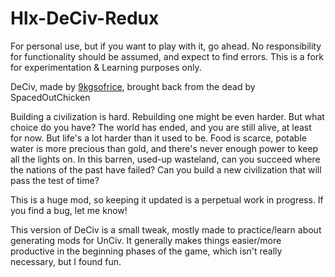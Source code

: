 # Hlx-DeCiv-Redux

For personal use, but if you want to play with it, go ahead. No responsibility for functionality should be assumed, and expect to find errors. This is a fork for experimentation & Learning purposes only.

DeCiv, made by [9kgsofrice](https://github.com/9kgsofrice/DeCiv/), brought back from the dead by SpacedOutChicken

Building a civilization is hard. Rebuilding one might be even harder. But what choice do you have? The world has ended, and you are still alive, at least for now. But life's a lot harder than it used to be. Food is scarce, potable water is more precious than gold, and there's never enough power to keep all the lights on. In this barren, used-up wasteland, can you succeed where the nations of the past have failed? Can you build a new civilization that will pass the test of time?

This is a huge mod, so keeping it updated is a perpetual work in progress. If you find a bug, let me know!


This version of DeCiv is a small tweak, mostly made to practice/learn about generating mods for UnCiv. It generally makes things easier/more productive in the beginning phases of the game, which isn't really necessary, but I found fun.
